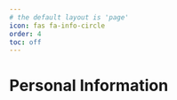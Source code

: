 ```yaml
---
# the default layout is 'page'
icon: fas fa-info-circle
order: 4
toc: off
---
```



# Personal Information

